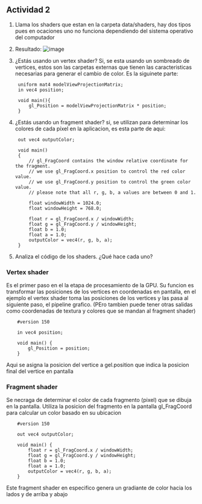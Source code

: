 ## Actividad 2

1. Llama los shaders que estan en la carpeta data/shaders, hay dos tipos pues en ocaciones uno no funciona dependiendo del sistema operativo del computador
2. Resultado:
![image](https://github.com/user-attachments/assets/ee4dc730-5aeb-409d-83d1-810861776f54)

3. ¿Estás usando un vertex shader?
Si, se esta usando un sombreado de vertices, estos son las carpetas externas que tienen las caracteristicas necesarias para generar el cambio de color. Es la siguinete parte:

        uniform mat4 modelViewProjectionMatrix;
        in vec4 position;
        
        void main(){
            gl_Position = modelViewProjectionMatrix * position;
        } 
5. ¿Estás usando un fragment shader?
si, se utilizan para determinar los colores de cada píxel en la aplicacion, es esta parte de aqui:

        out vec4 outputColor;
        
        void main()
        {
            // gl_FragCoord contains the window relative coordinate for the fragment.
            // we use gl_FragCoord.x position to control the red color value.
            // we use gl_FragCoord.y position to control the green color value.
            // please note that all r, g, b, a values are between 0 and 1.
        
            float windowWidth = 1024.0;
            float windowHeight = 768.0;
        
            float r = gl_FragCoord.x / windowWidth;
            float g = gl_FragCoord.y / windowHeight;
            float b = 1.0;
            float a = 1.0;
            outputColor = vec4(r, g, b, a);
        }
7. Analiza el código de los shaders. ¿Qué hace cada uno?
### Vertex shader
Es el primer paso en el la etapa de procesamiento de la GPU. Su funcion es transformar las posiciones de los vertices en coordenadas en pantalla, en el ejemplo el vertex shader toma las posiciones de los vertices y las pasa al siguiente paso, el pipeline grafico. (PEro tambien puede tener otras salidas como coordenadas de textura y colores que se mandan al fragment shader)

        #version 150
        
        in vec4 position;
        
        void main() {
            gl_Position = position;
        }
Aqui se asigna la posicion del vertice a gel.position que indica la posicion final del vertice en pantalla

### Fragment shader 
Se necraga de determinar el color de cada fragmento (pixel) que se dibuja en la pantalla. Utiliza la posicion del fragmento en la pantalla gl_FragCoord para calcular un color basado en su ubicacion
        
        #version 150
        
        out vec4 outputColor;
        
        void main() {
            float r = gl_FragCoord.x / windowWidth;
            float g = gl_FragCoord.y / windowHeight;
            float b = 1.0;
            float a = 1.0;
            outputColor = vec4(r, g, b, a);
        }
Este fragment shader en especifico genera un gradiante de color hacia los lados y de arriba y abajo

